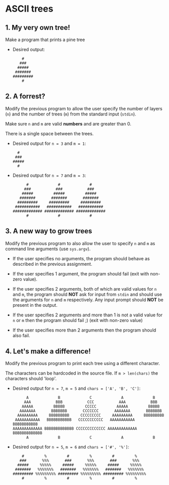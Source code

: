 # ASCII trees

## 1. My very own tree!
   Make a program that prints a pine tree

   * Desired output:
     ```
         #
        ###
       #####
      #######
     #########
         #
     ```

## 2. A forrest?
   Modify the previous program to allow the user specify the 
   number of layers (`n`) and the number of trees (`m`) from
   the standard input (`stdin`).

   Make sure `n` and `m` are valid **numbers** and are greater than 0.

   There is a single space between the trees.

   * Desired output for `n = 3` and `m = 1`:
     ```
       #
      ###
     #####
       #
     ```

   * Desired output for `n = 7` and `m = 3`:
     ```
           #             #             #
          ###           ###           ###
         #####         #####         #####
        #######       #######       #######
       #########     #########     #########
      ###########   ###########   ###########
     ############# ############# #############
           #             #             #
     ```

## 3. A new way to grow trees
   Modify the previous program to also allow the user to specify `n` and `m`
   as command line arguments (use `sys.argv`).  
   * If the user specifies no arguments, the program should behave as described
     in the previous assignment.

   * If the user specifies 1 argument, the program should fail (exit with
     non-zero value).

   * If the user specifies 2 arguments, both of which are valid values for `n`
     and `m`, the program should **NOT** ask for input from `stdin` and
     should use the arguments for `n` and `m` respectively. Any input prompt
     should **NOT** be present in the output.

   * If the user specifies 2 arguments and more than 1 is not a valid value for
     `n` or `m` then the program should fail ;) (exit with non-zero value)

   * If the user specifies more than 2 arguments then the program should also
     fail.

## 4. Let's make a difference!
   Modify the previous program to print each tree using a different character.

   The characters can be hardcoded in the source file. If `m > len(chars)` the
   characters should 'loop'.
   
   * Desired output for `n = 7`, `m = 5` and `chars = ['A', 'B', 'C']`:
     ```
           A             B             C             A             B
          AAA           BBB           CCC           AAA           BBB
         AAAAA         BBBBB         CCCCC         AAAAA         BBBBB
        AAAAAAA       BBBBBBB       CCCCCCC       AAAAAAA       BBBBBBB
       AAAAAAAAA     BBBBBBBBB     CCCCCCCCC     AAAAAAAAA     BBBBBBBBB
      AAAAAAAAAAA   BBBBBBBBBBB   CCCCCCCCCCC   AAAAAAAAAAA   BBBBBBBBBBB
     AAAAAAAAAAAAA BBBBBBBBBBBBB CCCCCCCCCCCCC AAAAAAAAAAAAA BBBBBBBBBBBBB
           A             B             C             A             B
     ```

   * Desired output for `n = 5`, `m = 6` and `chars = ['#', '%']`:
     ```
         #         %         #         %         #         %
        ###       %%%       ###       %%%       ###       %%%
       #####     %%%%%     #####     %%%%%     #####     %%%%%
      #######   %%%%%%%   #######   %%%%%%%   #######   %%%%%%%
     ######### %%%%%%%%% ######### %%%%%%%%% ######### %%%%%%%%%
         #         %         #         %         #         %
     ```
